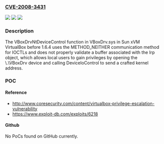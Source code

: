 ### [CVE-2008-3431](https://cve.mitre.org/cgi-bin/cvename.cgi?name=CVE-2008-3431)
![](https://img.shields.io/static/v1?label=Product&message=n%2Fa&color=blue)
![](https://img.shields.io/static/v1?label=Version&message=n%2Fa&color=blue)
![](https://img.shields.io/static/v1?label=Vulnerability&message=n%2Fa&color=brighgreen)

### Description

The VBoxDrvNtDeviceControl function in VBoxDrv.sys in Sun xVM VirtualBox before 1.6.4 uses the METHOD_NEITHER communication method for IOCTLs and does not properly validate a buffer associated with the Irp object, which allows local users to gain privileges by opening the \\.\VBoxDrv device and calling DeviceIoControl to send a crafted kernel address.

### POC

#### Reference
- http://www.coresecurity.com/content/virtualbox-privilege-escalation-vulnerability
- https://www.exploit-db.com/exploits/6218

#### Github
No PoCs found on GitHub currently.

